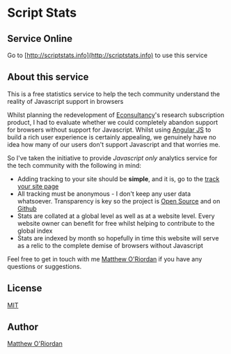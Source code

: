 # Script Stats

## Service Online

Go to [http://scriptstats.info](http://scriptstats.info) to use this service

## About this service

This is a free statistics service to help the tech community understand the reality of Javascript support in browsers

Whilst planning the redevelopment of [Econsultancy](http://econsultancy.com)'s research subscription product, I had to evaluate whether we could completely abandon support for browsers without support for Javascript. Whilst using [Angular JS](http://angularjs.org/) to build a rich user experience is certainly appealing, we genuinely have no idea how many of our users don't support Javascript and that worries me.

So I've taken the initiative to provide *Javascript only* analytics service for the tech community with the following in mind:

* Adding tracking to your site should be <b>simple</b>, and it is, go to the [track your site page](http://scriptstats.info/track-your-site)
* All tracking must be anonymous - I don't keep any user data whatsoever.  Transparency is key so the project is [Open Source](https://github.com/mattheworiordan/scriptstats/blob/master/LICENSE) and on [Github](https://github.com/mattheworiordan/scriptstats)
* Stats are collated at a global level as well as at a website level.  Every website owner can benefit for free whilst helping to contribute to the global index
* Stats are indexed by month so hopefully in time this website will serve as a relic to the complete demise of browsers without Javascript

Feel free to get in touch with me [Matthew O'Riordan](http://mattheworiordan.com/) if you have any questions or suggestions.

## License
[MIT](https://github.com/mattheworiordan/scriptstats/blob/master/LICENSE)

## Author
[Matthew O'Riordan](http://mattheworiordan.com/)